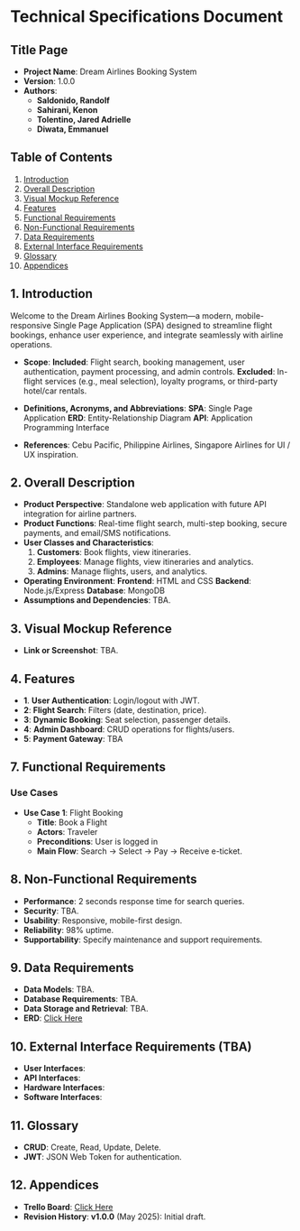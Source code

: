 # Technical Specifications Document

## Title Page
- **Project Name**: Dream Airlines Booking System
- **Version**: 1.0.0
- **Authors**: 
  - **Saldonido, Randolf**  
  - **Sahirani, Kenon**  
  - **Tolentino, Jared Adrielle**  
  - **Diwata, Emmanuel**  

## Table of Contents
1. [Introduction](#1-introduction)
2. [Overall Description](#2-overall-description)
3. [Visual Mockup Reference](#3-visual-mockup-reference)
4. [Features](#4-features)
5. [Functional Requirements](#7-functional-requirements)
6. [Non-Functional Requirements](#8-non-functional-requirements)
7. [Data Requirements](#9-data-requirements)
8. [External Interface Requirements](#10-external-interface-requirements)
9. [Glossary](#11-glossary)
10. [Appendices](#12-appendices)

## 1. Introduction
Welcome to the Dream Airlines Booking System—a modern, mobile-responsive Single Page Application (SPA) designed to streamline flight bookings, enhance user experience, and integrate seamlessly with airline operations.

- **Scope**:
  **Included**: Flight search, booking management, user authentication, payment processing, and admin controls.
  **Excluded**: In-flight services (e.g., meal selection), loyalty programs, or third-party hotel/car rentals.

- **Definitions, Acronyms, and Abbreviations**:
  **SPA**: Single Page Application
  **ERD**: Entity-Relationship Diagram
  **API**: Application Programming Interface

- **References**: Cebu Pacific, Philippine Airlines, Singapore Airlines for UI / UX inspiration.

## 2. Overall Description
- **Product Perspective**: Standalone web application with future API integration for airline partners.
- **Product Functions**: Real-time flight search, multi-step booking, secure payments, and email/SMS notifications.
- **User Classes and Characteristics**:
  1. **Customers**: Book flights, view itineraries.
  2. **Employees**: Manage flights, view itineraries and analytics.
  3. **Admins**: Manage flights, users, and analytics.
- **Operating Environment**:
  **Frontend**: HTML and CSS
  **Backend**: Node.js/Express
  **Database**: MongoDB
- **Assumptions and Dependencies**: TBA.

## 3. Visual Mockup Reference
- **Link or Screenshot**: TBA.

## 4. Features
- **1**. **User Authentication**: Login/logout with JWT.
- **2**: **Flight Search**: Filters (date, destination, price).
- **3**: **Dynamic Booking**: Seat selection, passenger details.
- **4**: **Admin Dashboard**: CRUD operations for flights/users.
- **5**: **Payment Gateway**: TBA

## 7. Functional Requirements
### Use Cases
- **Use Case 1**: Flight Booking
  - **Title**: Book a Flight
  - **Actors**: Traveler
  - **Preconditions**: User is logged in
  - **Main Flow**: Search → Select → Pay → Receive e-ticket.

## 8. Non-Functional Requirements
- **Performance**: 2 seconds response time for search queries.
- **Security**: TBA.
- **Usability**: Responsive, mobile-first design.
- **Reliability**: 98% uptime.
- **Supportability**: Specify maintenance and support requirements.

## 9. Data Requirements
- **Data Models**: TBA.
- **Database Requirements**: TBA.
- **Data Storage and Retrieval**: TBA.
- **ERD**: <a href="https://drive.google.com/file/d/1SQGknZQ-QDj3morG5dkWPVc8OHFHgD7v/view?usp=sharing" target="_blank" rel="noopener noreferrer">Click Here</a>

## 10. External Interface Requirements (TBA)
- **User Interfaces**: 
- **API Interfaces**:
- **Hardware Interfaces**: 
- **Software Interfaces**: 

## 11. Glossary
- **CRUD**: Create, Read, Update, Delete.
- **JWT**: JSON Web Token for authentication.

## 12. Appendices
- **Trello Board**: <a href="https://trello.com/b/rNZOMshn/dream-airlines" target="_blank" rel="noopener noreferrer">Click Here</a>
- **Revision History**: 
  **v1.0.0** (May 2025): Initial draft.